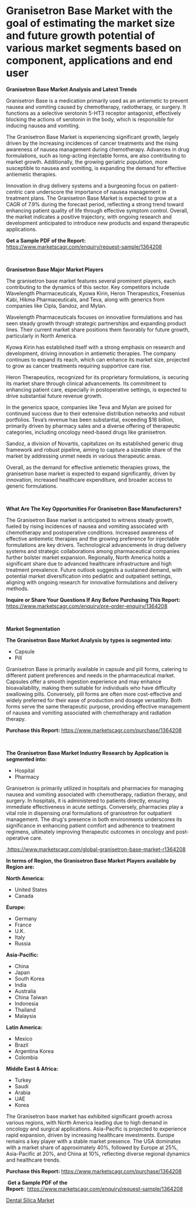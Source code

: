<p><h1>Granisetron Base Market with the goal of estimating the market size and future growth potential of various market segments based on component, applications and end user</h1></p><p><strong>Granisetron Base Market Analysis and Latest Trends</strong></p>
<p><p>Granisetron Base is a medication primarily used as an antiemetic to prevent nausea and vomiting caused by chemotherapy, radiotherapy, or surgery. It functions as a selective serotonin 5-HT3 receptor antagonist, effectively blocking the actions of serotonin in the body, which is responsible for inducing nausea and vomiting.</p><p>The Granisetron Base Market is experiencing significant growth, largely driven by the increasing incidences of cancer treatments and the rising awareness of nausea management during chemotherapy. Advances in drug formulations, such as long-acting injectable forms, are also contributing to market growth. Additionally, the growing geriatric population, more susceptible to nausea and vomiting, is expanding the demand for effective antiemetic therapies.</p><p>Innovation in drug delivery systems and a burgeoning focus on patient-centric care underscore the importance of nausea management in treatment plans. The Granisetron Base Market is expected to grow at a CAGR of 7.9% during the forecast period, reflecting a strong trend toward enhancing patient quality of life through effective symptom control. Overall, the market indicates a positive trajectory, with ongoing research and development anticipated to introduce new products and expand therapeutic applications.</p></p>
<p><strong>Get a Sample PDF of the Report:&nbsp;</strong> <a href="https://www.marketscagr.com/enquiry/request-sample/1364208?utm_campaign=2202&utm_medium=2&utm_source=Github&utm_content=ia&utm_term=08032025&utm_id=granisetron-base">https://www.marketscagr.com/enquiry/request-sample/1364208</a></p>
<p>&nbsp;</p>
<p><strong>Granisetron Base Major Market Players</strong></p>
<p><p>The granisetron base market features several prominent players, each contributing to the dynamics of this sector. Key competitors include Wavelength Pharmaceuticals, Kyowa Kirin, Heron Therapeutics, Fresenius Kabi, Hikma Pharmaceuticals, and Teva, along with generics from companies like Cipla, Sandoz, and Mylan.</p><p>Wavelength Pharmaceuticals focuses on innovative formulations and has seen steady growth through strategic partnerships and expanding product lines. Their current market share positions them favorably for future growth, particularly in North America.</p><p>Kyowa Kirin has established itself with a strong emphasis on research and development, driving innovation in antiemetic therapies. The company continues to expand its reach, which can enhance its market size, projected to grow as cancer treatments requiring supportive care rise.</p><p>Heron Therapeutics, recognized for its proprietary formulations, is securing its market share through clinical advancements. Its commitment to enhancing patient care, especially in postoperative settings, is expected to drive substantial future revenue growth.</p><p>In the generics space, companies like Teva and Mylan are poised for continued success due to their extensive distribution networks and robust portfolios. Teva’s revenue has been substantial, exceeding $16 billion, primarily driven by pharmacy sales and a diverse offering of therapeutic categories, including oncology need-based drugs like granisetron.</p><p>Sandoz, a division of Novartis, capitalizes on its established generic drug framework and robust pipeline, aiming to capture a sizeable share of the market by addressing unmet needs in various therapeutic areas.</p><p>Overall, as the demand for effective antiemetic therapies grows, the granisetron base market is expected to expand significantly, driven by innovation, increased healthcare expenditure, and broader access to generic formulations.</p></p>
<p>&nbsp;</p>
<p><strong>What Are The Key Opportunities For Granisetron Base Manufacturers?</strong></p>
<p><p>The Granisetron Base market is anticipated to witness steady growth, fueled by rising incidences of nausea and vomiting associated with chemotherapy and postoperative conditions. Increased awareness of effective antiemetic therapies and the growing preference for injectable formulations are key drivers. Technological advancements in drug delivery systems and strategic collaborations among pharmaceutical companies further bolster market expansion. Regionally, North America holds a significant share due to advanced healthcare infrastructure and high treatment prevalence. Future outlook suggests a sustained demand, with potential market diversification into pediatric and outpatient settings, aligning with ongoing research for innovative formulations and delivery methods.</p></p>
<p><strong>Inquire or Share Your Questions If Any Before Purchasing This Report:</strong> <a href="https://www.marketscagr.com/enquiry/pre-order-enquiry/1364208?utm_campaign=2202&utm_medium=2&utm_source=Github&utm_content=ia&utm_term=08032025&utm_id=granisetron-base">https://www.marketscagr.com/enquiry/pre-order-enquiry/1364208</a></p>
<p>&nbsp;</p>
<p><strong>Market Segmentation</strong></p>
<p><strong>The Granisetron Base Market Analysis by types is segmented into:</strong></p>
<p><ul><li>Capsule</li><li>Pill</li></ul></p>
<p><p>Granisetron Base is primarily available in capsule and pill forms, catering to different patient preferences and needs in the pharmaceutical market. Capsules offer a smooth ingestion experience and may enhance bioavailability, making them suitable for individuals who have difficulty swallowing pills. Conversely, pill forms are often more cost-effective and widely preferred for their ease of production and dosage versatility. Both forms serve the same therapeutic purpose, providing effective management of nausea and vomiting associated with chemotherapy and radiation therapy.</p></p>
<p><strong>Purchase this Report:&nbsp;</strong><a href="https://www.marketscagr.com/purchase/1364208?utm_campaign=2202&utm_medium=2&utm_source=Github&utm_content=ia&utm_term=08032025&utm_id=granisetron-base">https://www.marketscagr.com/purchase/1364208</a></p>
<p>&nbsp;</p>
<p><strong>The Granisetron Base Market Industry Research by Application is segmented into:</strong></p>
<p><ul><li>Hospital</li><li>Pharmacy</li></ul></p>
<p><p>Granisetron is primarily utilized in hospitals and pharmacies for managing nausea and vomiting associated with chemotherapy, radiation therapy, and surgery. In hospitals, it is administered to patients directly, ensuring immediate effectiveness in acute settings. Conversely, pharmacies play a vital role in dispensing oral formulations of granisetron for outpatient management. The drug's presence in both environments underscores its significance in enhancing patient comfort and adherence to treatment regimens, ultimately improving therapeutic outcomes in oncology and post-operative care.</p></p>
<p><a href="https://www.marketscagr.com/global-granisetron-base-market-r1364208?utm_campaign=2202&utm_medium=2&utm_source=Github&utm_content=ia&utm_term=08032025&utm_id=granisetron-base">&nbsp;https://www.marketscagr.com/global-granisetron-base-market-r1364208</a></p>
<p><strong>In terms of Region, the Granisetron Base Market Players available by Region are:</strong></p>
<p>
    <p> <strong> North America: </strong>
        <ul>
            <li>United States</li>
            <li>Canada</li>
        </ul>
        </p> 
    <p> <strong> Europe: </strong>
        <ul>
            <li>Germany</li>
            <li>France</li>
            <li>U.K.</li>
            <li>Italy</li>
            <li>Russia</li>
        </ul>
        </p> 
    <p> <strong> Asia-Pacific: </strong>
        <ul>
            <li>China</li>
            <li>Japan</li>
            <li>South Korea</li>
            <li>India</li>
            <li>Australia</li>
            <li>China Taiwan</li>
            <li>Indonesia</li>
            <li>Thailand</li>
            <li>Malaysia</li>
        </ul>
        </p> 
    <p> <strong> Latin America: </strong>
        <ul>
            <li>Mexico</li>
            <li>Brazil</li>
            <li>Argentina Korea</li>
            <li>Colombia</li>
        </ul>
        </p> 
    <p> <strong> Middle East & Africa: </strong>
        <ul>
            <li>Turkey</li>
            <li>Saudi</li>
            <li>Arabia</li>
            <li>UAE</li>
            <li>Korea</li>
        </ul>
    </p>
    </p>
<p><p>The Granisetron base market has exhibited significant growth across various regions, with North America leading due to high demand in oncology and surgical applications. Asia-Pacific is projected to experience rapid expansion, driven by increasing healthcare investments. Europe remains a key player with a stable market presence. The USA dominates with a market share of approximately 40%, followed by Europe at 25%, Asia-Pacific at 20%, and China at 10%, reflecting diverse regional dynamics and healthcare trends.</p></p>
<p><strong>Purchase this Report: </strong><a href="https://www.marketscagr.com/purchase/1364208?utm_campaign=2202&utm_medium=2&utm_source=Github&utm_content=ia&utm_term=08032025&utm_id=granisetron-base">https://www.marketscagr.com/purchase/1364208</a></p>
<p>&nbsp;<strong>Get a Sample PDF of the Report:&nbsp;&nbsp;</strong><a href="https://www.marketscagr.com/enquiry/request-sample/1364208?utm_campaign=2202&utm_medium=2&utm_source=Github&utm_content=ia&utm_term=08032025&utm_id=granisetron-base">https://www.marketscagr.com/enquiry/request-sample/1364208</a></p>
<p><strong></strong></p>
<p><p><a href="https://github.com/lindaopodray/Market-Research-Report-List-1/blob/main/dental-silica-market.md?utm_campaign=2202&utm_medium=2&utm_source=Github&utm_content=ia&utm_term=08032025&utm_id=granisetron-base">Dental Silica Market</a></p></p>